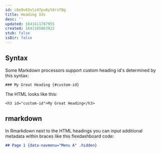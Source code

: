 ```yaml
---
id: c8o9v63vlz47pu6yl8rzf8g
title: Heading Ids
desc: ''
updated: 1641411707955
created: 1641105063922
stub: false
isDir: false
---
```



## Syntax

Some Markdown processors support custom heading id's determined by this syntax:

```
### My Great Heading {#custom-id}
```

The HTML looks like this:

```
<h3 id="custom-id">My Great Heading</h3>
```

## rmarkdown

In Rmarkdown next to the HTML headings you can input additional metadata within braces like this flexdashboard code:

```md
## Page 1 {data-navmenu="Menu A" .hidden}
```
